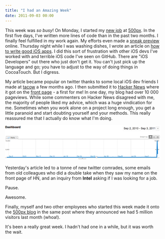```yaml
---
title: "I had an Amazing Week"
date: 2011-09-03 00:00
---
```


<p>This week was <em>so busy</em>! On Monday, I started my <a href="http://ashfurrow.com/index.php/2011/08/new-job/">new job</a> at <a href="http://500px.com/" target="_blank">500px</a>. In the first five days, I've written more lines of code than in the past two months. I finally feel fulfilled in my work again. My efforts even made a <a href="http://instagr.am/p/L4F4h/" target="_blank">sneak preview</a> online.
Thursday night while I was washing dishes, I wrote an article on <a href="http://ashfurrow.com/index.php/2011/09/how-to-write-ios-apps/">how to write good iOS apps</a>. I did this sort of frustration with other iOS devs I've worked with and terrible iOS code I've seen on GitHub. There are "iOS Developers" out there who just don't get it. You can't just pick up the language and go; you have to adjust to the way of doing things in CocoaTouch. But I digress.</p>

<p>My article became popular on twitter thanks to some local iOS dev friends I made at <a href="http://tacow.org/" target="_blank">tacow</a> a few months ago. I then submitted it to <a href="http://news.ycombinator.com/item?id=2953828" target="_blank">Hacker News</a> where it got on the <a href="http://screencast.com/t/jRw1auPl2d8">front page</a> - a first for me! In one day, my blog had over 10 000 pageviews. While some commenters on Hacker News disagreed with me, the majority of people liked my advice, which was a huge vindication for me. Sometimes when you work alone on a project long enough, you get a little paranoid and start doubting yourself and your methods. This really reassured me that I actually do know what I'm doing.</p>

<img src="/img/import/blog/2011/09/i-had-an-amazing-week/E5B1659BB9C7484B890F4FE90A0443CD.png" class="img-responsive" />

<p>Yesterday's article led to a tonne of new twitter comrades, some emails from old colleagues who did a double take when they saw my name on the front page of HN, and an inquiry from <strong>Intel</strong> asking if I was looking for a job.</p>

<p>Pause.</p>

<p>Awesome.</p>

<p>Finally, myself and two other employees who started this week made it onto the <a href="http://500px.com/blog/11918" target="_blank">500px blog</a> in the same post where they announced we had 5 million visitors last month (whoa!).</p>

<p>It's been a really great week. I hadn't had one in a while, but it was worth the wait.</p>

<!-- more -->

